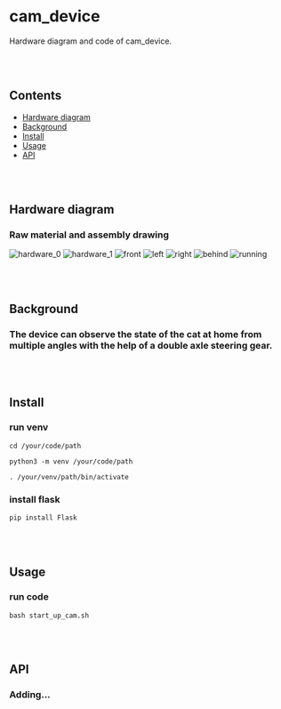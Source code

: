 # cam_device

Hardware diagram and code of cam_device.

<br>
<br>

## Contents

- [Hardware diagram](#hardware-diagram)
- [Background](#background)
- [Install](#install)
- [Usage](#usage)
- [API](#api)

<br>
<br>

## Hardware diagram

### Raw material and assembly drawing

![hardware_0](readme_images/hardware_0.jpg)
![hardware_1](readme_images/hardware_1.jpg)
![front](readme_images/cam_device_front.jpg)
![left](readme_images/cam_device_left.jpg)
![right](readme_images/cam_device_right.jpg)
![behind](readme_images/cam_device_behind.jpg)
![running](readme_images/cam_device_running.jpg)

<br>
<br>

## Background

### The device can observe the state of the cat at home from multiple angles with the help of a double axle steering gear.

<br>
<br>

## Install

### run venv

```
cd /your/code/path
```

```
python3 -m venv /your/code/path
```

```
. /your/venv/path/bin/activate
```

### install flask
```
pip install Flask
```

<br>
<br>

## Usage

### run code
```
bash start_up_cam.sh
```

<br>
<br>

## API

### Adding...
